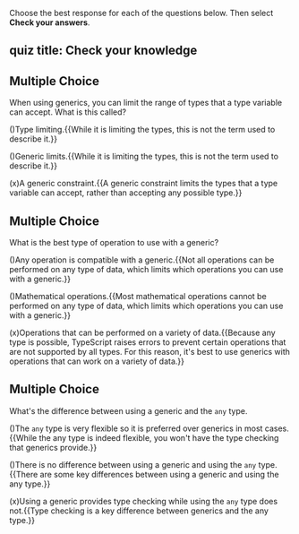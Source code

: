 
Choose the best response for each of the questions below. Then select **Check your answers**.
## quiz title: Check your knowledge

## Multiple Choice

When using generics, you can limit the range of types that a type variable can accept. What is this called?

()Type limiting.{{While it is limiting the types, this is not the term used to describe it.}}

()Generic limits.{{While it is limiting the types, this is not the term used to describe it.}}

(x)A generic constraint.{{A generic constraint limits the types that a type variable can accept, rather than accepting any possible type.}}

## Multiple Choice

What is the best type of operation to use with a generic?

()Any operation is compatible with a generic.{{Not all operations can be performed on any type of data, which limits which operations you can use with a generic.}}

()Mathematical operations.{{Most mathematical operations cannot be performed on any type of data, which limits which operations you can use with a generic.}}

(x)Operations that can be performed on a variety of data.{{Because any type is possible, TypeScript raises errors to prevent certain operations that are not supported by all types. For this reason, it's best to use generics with operations that can work on a variety of data.}}

## Multiple Choice

What's the difference between using a generic and the `any` type.

()The `any` type is very flexible so it is preferred over generics in most cases.{{While the any type is indeed flexible, you won't have the type checking that generics provide.}}

()There is no difference between using a generic and using the `any` type.{{There are some key differences between using a generic and using the any type.}}

(x)Using a generic provides type checking while using the `any` type does not.{{Type checking is a key difference between generics and the any type.}}
